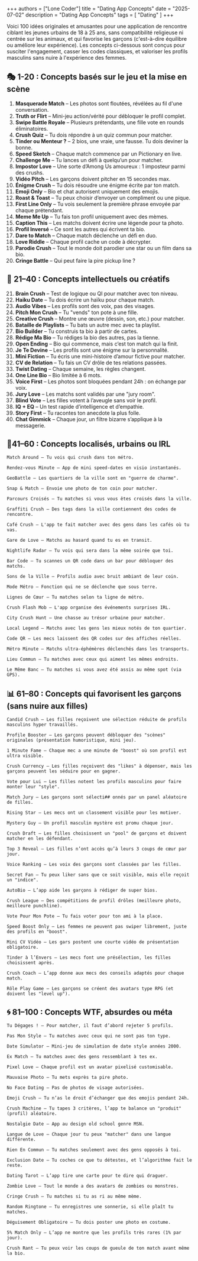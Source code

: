 +++
authors = ["Lone Coder"]
title = "Dating App Concepts"
date = "2025-07-02"
description = "Dating App Concepts"
tags = [
    "Dating"
]
+++

Voici 100 idées originales et amusantes pour une application de rencontre ciblant les jeunes urbains de 18 à 25 ans, sans compatibilité religieuse ni centrée sur les animaux, et qui favorise les garçons (c'est-à-dire équilibre ou améliore leur expérience). Les concepts ci-dessous sont conçus pour susciter l'engagement, casser les codes classiques, et valoriser les profils masculins sans nuire à l'expérience des femmes.

## 🎭 1-20 : Concepts basés sur le jeu et la mise en scène

1. **Masquerade Match** – Les photos sont floutées, révélées au fil d'une conversation.
2. **Truth or Flirt** – Mini-jeu action/vérité pour débloquer le profil complet.
3. **Swipe Battle Royale** – Plusieurs prétendants, une fille vote en rounds éliminatoires.
4. **Crush Quiz** – Tu dois répondre à un quiz commun pour matcher.
5. **Tinder ou Menteur ?** – 2 bios, une vraie, une fausse. Tu dois deviner la bonne.
6. **Speed Sketch** – Chaque match commence par un Pictionary en live.
7. **Challenge Me** – Tu lances un défi à quelqu’un pour matcher.
8. **Impostor Love** – Une sorte d’Among Us amoureux : 1 imposteur parmi des crushs.
9. **Vidéo Pitch** – Les garçons doivent pitcher en 15 secondes max.
10. **Énigme Crush** – Tu dois résoudre une énigme écrite par ton match.
11. **Emoji Only** – Bio et chat autorisent uniquement des emojis.
12. **Roast & Toast** – Tu peux choisir d’envoyer un compliment ou une pique.
13. **First Line Only** – Tu vois seulement la première phrase envoyée par chaque prétendant.
14. **Meme Me Up** – Tu fais ton profil uniquement avec des mèmes.
15. **Caption This** – Les matchs doivent écrire une légende pour ta photo.
16. **Profil Inversé** – Ce sont les autres qui écrivent ta bio.
17. **Dare to Match** – Chaque match déclenche un défi en duo.
18. **Love Riddle** – Chaque profil cache un code à décrypter.
19. **Parodie Crush** – Tout le monde doit parodier une star ou un film dans sa bio.
20. **Cringe Battle** – Qui peut faire la pire pickup line ?

## 🧠 21–40 : Concepts intellectuels ou créatifs

21. **Brain Crush** – Test de logique ou QI pour matcher avec ton niveau.
22. **Haiku Date** – Tu dois écrire un haïku pour chaque match.
23. **Audio Vibes** – Les profils sont des voix, pas des visages.
24. **Pitch Mon Crush** – Tu "vends" ton pote à une fille.
25. **Creative Crush** – Montre une œuvre (dessin, son, etc.) pour matcher.
26. **Bataille de Playlists** – Tu bats un autre mec avec ta playlist.
27. **Bio Builder** – Tu construis ta bio à partir de cartes.
28. **Rédige Ma Bio** – Tu rédiges la bio des autres, pas la tienne.
29. **Open Ending** – Bio qui commence, mais c’est ton match qui la finit.
30. **Je Te Devine** – Les profils sont une énigme sur la personnalité.
31. **Mini Fiction** – Tu écris une mini-histoire d’amour fictive pour matcher.
32. **CV de Relation** – Tu fais un CV drôle de tes relations passées.
33. **Twist Dating** – Chaque semaine, les règles changent.
34. **One Line Bio** – Bio limitée à 6 mots.
35. **Voice First** – Les photos sont bloquées pendant 24h : on échange par voix.
36. **Jury Love** – Les matchs sont validés par une "jury room".
37. **Blind Vote** – Les filles votent à l’aveugle sans voir le profil.
38. **IQ + EQ** – Un test rapide d’intelligence et d’empathie.
39. **Story First** – Tu racontes ton anecdote la plus folle.
40. **Chat Gimmick** – Chaque jour, un filtre bizarre s’applique à la messagerie.

## 📍41–60 : Concepts localisés, urbains ou IRL

    Match Around – Tu vois qui crush dans ton métro.

    Rendez-vous Minute – App de mini speed-dates en visio instantanés.

    GeoBattle – Les quartiers de la ville sont en "guerre de charme".

    Snap & Match – Envoie une photo de ton coin pour matcher.

    Parcours Croisés – Tu matches si vous vous êtes croisés dans la ville.

    Graffiti Crush – Des tags dans la ville contiennent des codes de rencontre.

    Café Crush – L'app te fait matcher avec des gens dans les cafés où tu vas.

    Gare de Love – Matchs au hasard quand tu es en transit.

    Nightlife Radar – Tu vois qui sera dans la même soirée que toi.

    Bar Code – Tu scannes un QR code dans un bar pour débloquer des matchs.

    Sons de la Ville – Profils audio avec bruit ambiant de leur coin.

    Mode Métro – Fonction qui ne se déclenche que sous terre.

    Lignes de Cœur – Tu matches selon ta ligne de métro.

    Crush Flash Mob – L'app organise des événements surprises IRL.

    City Crush Hunt – Une chasse au trésor urbaine pour matcher.

    Local Legend – Matchs avec les gens les mieux notés de ton quartier.

    Code QR – Les mecs laissent des QR codes sur des affiches réelles.

    Métro Minute – Matchs ultra-éphémères déclenchés dans les transports.

    Lieu Commun – Tu matches avec ceux qui aiment les mêmes endroits.

    Le Même Banc – Tu matches si vous avez été assis au même spot (via GPS).

## 📊 61–80 : Concepts qui favorisent les garçons (sans nuire aux filles)

    Candid Crush – Les filles reçoivent une sélection réduite de profils masculins hyper travaillés.

    Profile Booster – Les garçons peuvent débloquer des "scènes" originales (présentation humoristique, mini jeu).

    1 Minute Fame – Chaque mec a une minute de "boost" où son profil est ultra visible.

    Crush Currency – Les filles reçoivent des "likes" à dépenser, mais les garçons peuvent les séduire pour en gagner.

    Vote pour Lui – Les filles notent les profils masculins pour faire monter leur "style".

    Match Jury – Les garçons sont sélecti## onnés par un panel aléatoire de filles.

    Rising Star – Les mecs ont un classement visible pour les motiver.

    Mystery Guy – Un profil masculin mystère est promu chaque jour.

    Crush Draft – Les filles choisissent un "pool" de garçons et doivent matcher en les défendant.

    Top 3 Reveal – Les filles n’ont accès qu’à leurs 3 coups de cœur par jour.

    Voice Ranking – Les voix des garçons sont classées par les filles.

    Secret Fan – Tu peux liker sans que ce soit visible, mais elle reçoit un "indice".

    AutoBio – L’app aide les garçons à rédiger de super bios.

    Crush League – Des compétitions de profil drôles (meilleure photo, meilleure punchline).

    Vote Pour Mon Pote – Tu fais voter pour ton ami à la place.

    Speed Boost Only – Les femmes ne peuvent pas swiper librement, juste des profils en "boost".

    Mini CV Vidéo – Les gars postent une courte vidéo de présentation obligatoire.

    Tinder à l’Envers – Les mecs font une présélection, les filles choisissent après.

    Crush Coach – L’app donne aux mecs des conseils adaptés pour chaque match.

    Rôle Play Game – Les garçons se créent des avatars type RPG (et doivent les "level up").

## 🌀 81–100 : Concepts WTF, absurdes ou méta

    Tu Dégages ! – Pour matcher, il faut d’abord rejeter 5 profils.

    Pas Mon Style – Tu matches avec ceux qui ne sont pas ton type.

    Date Simulator – Mini-jeu de simulation de date style années 2000.

    Ex Match – Tu matches avec des gens ressemblant à tes ex.

    Pixel Love – Chaque profil est un avatar pixelisé customisable.

    Mauvaise Photo – Tu mets exprès ta pire photo.

    No Face Dating – Pas de photos de visage autorisées.

    Emoji Crush – Tu n’as le droit d’échanger que des emojis pendant 24h.

    Crush Machine – Tu tapes 3 critères, l’app te balance un "produit" (profil) aléatoire.

    Nostalgie Date – App au design old school genre MSN.

    Langue de Love – Chaque jour tu peux "matcher" dans une langue différente.

    Rien En Commun – Tu matches seulement avec des gens opposés à toi.

    Exclusion Date – Tu coches ce que tu détestes, et l’algorithme fait le reste.

    Dating Tarot – L’app tire une carte pour te dire qui draguer.

    Zombie Love – Tout le monde a des avatars de zombies ou monstres.

    Cringe Crush – Tu matches si tu as ri au même mème.

    Random Ringtone – Tu enregistres une sonnerie, si elle plaît tu matches.

    Déguisement Obligatoire – Tu dois poster une photo en costume.

    5% Match Only – L’app ne montre que les profils très rares (1% par jour).

    Crush Rant – Tu peux voir les coups de gueule de ton match avant même la bio.

